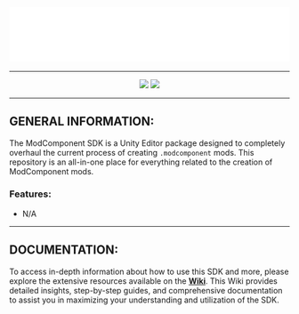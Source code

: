 <p align="center">
    <a href="#"><img src="https://raw.githubusercontent.com/Deaadman/ModComponentSDK/release/ModComponent/Assets/TitleCardGitHub.png"></a>

---

<p align="center">
    <a href="https://github.com/Deaadman/ModComponentSDK/releases/latest"><img src="https://img.shields.io/github/v/release/Deaadman/ModComponentSDK?label=latest&style=for-the-badge"></a>
    <a href="https://github.com/Deaadman/ModComponentSDK/issues"><img src="https://img.shields.io/github/issues/Deaadman/ModComponentSDK?style=for-the-badge"></a>

---

## GENERAL INFORMATION:

The ModComponent SDK is a Unity Editor package designed to completely overhaul the current process of creating `.modcomponent` mods. This repository is an all-in-one place for everything related to the creation of ModComponent mods.

### Features:
- N/A

---

## DOCUMENTATION:

To access in-depth information about how to use this SDK and more, please explore the extensive resources available on the [**Wiki**](https://github.com/Deaadman/ModComponentSDK/wiki). This Wiki provides detailed insights, step-by-step guides, and comprehensive documentation to assist you in maximizing your understanding and utilization of the SDK.